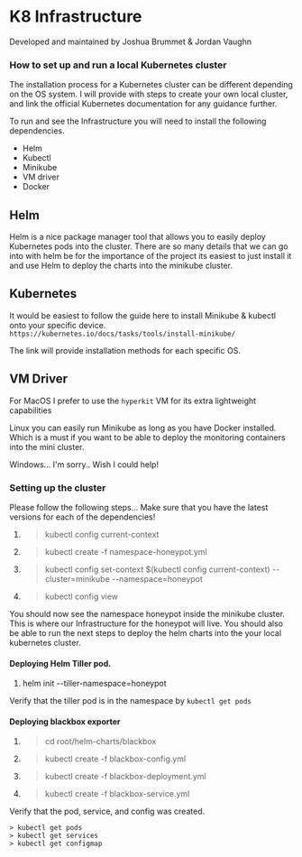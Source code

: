 # K8 Infrastructure

Developed and maintained by Joshua Brummet & Jordan Vaughn

### How to set up and run a local Kubernetes cluster

The installation process for a Kubernetes cluster can be different depending on the OS system. I will provide with steps to create your own local cluster, and link the official Kubernetes documentation for any guidance further.

To run and see the Infrastructure you will need to install the following dependencies.

* Helm
* Kubectl
* Minikube
* VM driver
* Docker

## Helm

Helm is a nice package manager tool that allows you to easily deploy Kubernetes pods into the cluster. There are so many details that we can go into with helm be for the importance of the project its easiest to just install it and use Helm to deploy the charts into the minikube cluster.

## Kubernetes

It would be easiest to follow the guide here to install Minikube & kubectl onto your specific device. `https://kubernetes.io/docs/tasks/tools/install-minikube/`

The link will provide installation methods for each specific OS.

## VM Driver

For MacOS I prefer to use the `hyperkit` VM for its extra lightweight capabilities

Linux you can easily run Minikube as long as you have Docker installed. Which is a must if you want to be able to deploy the monitoring containers into the mini cluster.

Windows... I'm sorry.. Wish I could help!

### Setting up the cluster

Please follow the following steps... Make sure that you have the latest versions for each of the dependencies!

1. > kubectl config current-context
2. > kubectl create -f namespace-honeypot.yml
3. > kubectl config set-context $(kubectl config current-context) --cluster=minikube --namespace=honeypot
4. > kubectl config view

You should now see the namespace honeypot inside the minikube cluster. This
is where our Infrastructure for the honeypot will live. You should also be able to run the next steps to deploy the helm charts into the your local kubernetes cluster.

#### Deploying Helm Tiller pod.

1. helm init --tiller-namespace=honeypot

Verify that the tiller pod is in the namespace by `kubectl get pods`

#### Deploying blackbox exporter

1. > cd root/helm-charts/blackbox
2. > kubectl create -f blackbox-config.yml
3. > kubectl create -f blackbox-deployment.yml
4. > kubectl create -f blackbox-service.yml

Verify that the pod, service, and config was created.

```
> kubectl get pods
> kubectl get services
> kubectl get configmap
